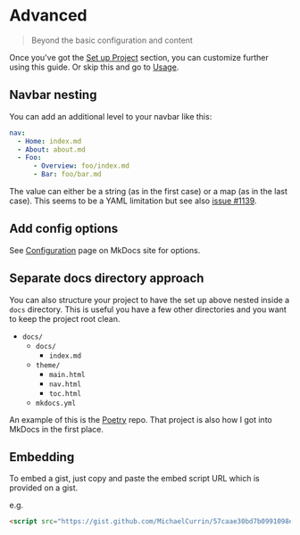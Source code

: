 # Advanced
> Beyond the basic configuration and content

Once you've got the [Set up Project](setup-project.md) section, you can customize further using this guide. Or skip this and go to [Usage](usage.md).


## Navbar nesting

You can add an additional level to your navbar like this:

```yaml
nav:
  - Home: index.md
  - About: about.md
  - Foo:
      - Overview: foo/index.md
      - Bar: foo/bar.md
```

The value can either be a string (as in the first case) or a map (as in the last case). This seems to be a YAML limitation but see also [issue #1139](https://github.com/mkdocs/mkdocs/issues/1139).


## Add config options

See [Configuration](https://www.mkdocs.org/user-guide/configuration/) page on MkDocs site for options.


## Separate docs directory approach

You can also structure your project to have the set up above nested inside a `docs` directory. This is useful you have a few other directories and you want to keep the project root clean.


- `docs/`
    - `docs/`
        - `index.md`
    - `theme/`
        - `main.html`
        - `nav.html`
        - `toc.html`
    - `mkdocs.yml`


An example of this is the [Poetry](https://github.com/python-poetry/poetry/tree/master/docs) repo. That  project is also how I got into MkDocs in the first place.

## Embedding

To embed a gist, just copy and paste the embed script URL which is provided on a gist.

e.g.

```html
<script src="https://gist.github.com/MichaelCurrin/57caae30bd7b0991098e9804a9494c23.js"></script>
```
